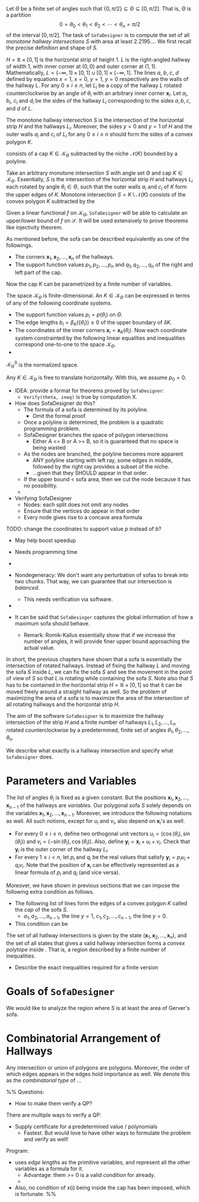 Let $\Theta$ be a finite set of angles such that $\{0, \pi/2\} \subseteq \Theta \subseteq [0, \pi/2]$. That is, $\Theta$ is a partition
$$0 = \theta_0 < \theta_1 < \theta_2 < \cdots < \theta_n = \pi/2$$
of the interval $[0, \pi/2]$. The task of `SofaDesigner` is to compute the set of all _monotone hallway intersections_ $S$ with area at least $2.2195\dots$. We first recall the precise definition and shape of $S$. 

$H = \mathbb{R} \times [0, 1]$ is the horizontal strip of height 1. $L$ is the right-angled hallway of width 1, with inner corner at $(0, 0)$ and outer corner at $(1, 1)$. Mathematically, $L = (-\infty, 1] \times [0, 1] \cup [0, 1] \times (-\infty, 1]$. The lines $a$, $b$, $c$, $d$ defined by equations $x=1$, $x=0$, $y=1$, $y=0$ respectively are the walls of the hallway $L$. For any $0 \leq i \leq n$, let $L_i$ be a copy of the hallway $L$ rotated counterclockwise by an angle of $\theta_i$ with an arbitrary inner corner $\mathbf{x}_i$. Let $a_i$, $b_i$, $c_i$ and $d_i$ be the sides of the hallway $L_i$ corresponding to the sides $a, b, c,$ and $d$ of $L$. 

The monotone hallway intersection $S$ is the intersection of the horizontal strip $H$ and the hallways $L_i$. Moreover, the sides $y=0$ and $y=1$ of $H$ and the outer walls $a_i$ and $c_i$ of $L_i$ for any $0 \leq i \leq n$ should form the sides of a convex polygon $K$.


consists of a cap $K \in \mathcal{K}_\Theta$ subtracted by the niche $\mathcal{N}(K)$ bounded by a polyline.

Take an arbitrary monotone intersection $S$ with angle set $\Theta$ and cap $K \in \mathcal{K}_\Theta$. Essentially, $S$ is the intersection of the horizontal strip $H$ and hallways $L_i$ each rotated by angle $\theta_i \in \Theta$, such that the outer walls $a_i$ and $c_i$ of $K$ form the upper edges of $K$. Monotone intersection $S = K \setminus \mathcal{N}(K)$ consists of the convex polygon $K$ subtracted by the 

Given a linear functional $f$ on $\mathcal{K}_\Theta$, `SofaDesigner` will be able to calculate an upper/lower bound of $f$ on $\mathcal{S}$. It will be used extensively to prove theorems like injectivity theorem.

As mentioned before, the sofa can be described equivalently as one of the followings.

- The corners $\mathbf{x}_1, \mathbf{x}_2, \dots, \mathbf{x}_n$ of the hallways.
- The support function values $p_1, p_2, \dots, p_n$ and $q_1, q_2, \dots, q_n$ of the right and left part of the cap.

Now the cap $K$ can be parametrized by a finite number of variables. 

The space $\mathcal{K}_\Theta$ is finite-dimensional. An $K \in \mathcal{K}_\Theta$ can be expressed in terms of any of the following coordinate systems.
- The support function values $p_i = p(\theta_i)$ on $\Theta$.
- The edge lengths $b_i = \beta_K(\left\{ \theta_i \right\}) \geq 0$ of the upper boundary of $\delta K$.
- The coordinates of the inner corners $\mathbf{x}_i = \mathbf{x}_K(\theta_i)$.
Now each coordinate system constrainted by the following linear equalities and inequalities correspond one-to-one to the space $\mathcal{K}_\Theta$.
- 
$\mathcal{K}_\Theta^0$ is the normalized space.

Any $K \in \mathcal{K}_\Theta$ is free to translate horizontally. With this, we assume $p_0 = 0$.



- IDEA: provide a format for theorems proved by `SofaDesigner`: 
	- `Verify(theta, ineq)` is true by computation X.
- How does SofaDesigner do this?
	- The formula of a sofa is determined by its polyline.
		- Omit the formal proof.
	- Once a polyline is determined, the problem is a quadratic programming problem.
	- SofaDesigner branches the space of polygon intersections 
		- Either A <= B or A >= B, so it is guaranteed that no space is being wasted
	- As the nodes are branched, the polyline becomes more apparent
		- ANY polyline starting with left ray, some edges in middle, followed by the right ray provides a subset of the niche.
		- ...given that they SHOULD appear in that order.
	- If the upper bound < sofa area, then we cut the node because it has no possibility.
	- 
- Verifying SofaDesigner
	- Nodes: each split does not omit any nodes
	- Ensure that the vertices do appear in that order
	- Every node gives rise to a concave area formula

TODO: change the coordinates to support value $p$ instead of $b$?
- May help boost speedup
- Needs programming time
- 

- Nondegeneracy: We don't want any perturbation of sofas to break into two chunks. That way, we can guarantee that our intersection is _balanced_.
	- This needs verification via software.
- 
- It can be said that `SofaDesinger` captures the global information of how a maximum sofa should behave.
	- Remark: Romik-Kallus essentially show that if we increase the number of angles, it will provide finer upper bound approaching the actual value.


In short, the previous chapters have shown that a sofa is essentially the intersection of rotated hallways. Instead of fixing the hallway $L$ and moving the sofa $S$ inside $L$, we can fix the sofa $S$ and see the movement in the point of view of $S$ so that $L$ is rotating while containing the sofa $S$. Note also that $S$ has to be contained in the horizontal strip $H = \mathbb{R} \times [0, 1]$ so that it can be moved freely around a straight hallway as well. So the problem of maximizing the area of a sofa is to maximize the area of the intersection of all rotating hallways and the horizontal strip $H$.

The aim of the software `SofaDesigner` is to maximize the hallway intersection of the strip $H$ and a finite number of hallways $L_1, L_2, \dots, L_n$ rotated counterclockwise by a predetermined, finite set of angles $\theta_1, \theta_2, \dots, \theta_n$.

We describe what exactly is a hallway intersection and specify what `SofaDesigner` does. 

# Parameters and Variables

The list of angles $\theta_i$ is fixed as a given constant. But the positions $\mathbf{x}_1, \mathbf{x}_2, \dots, \mathbf{x}_{n-1}$ of the hallways are _variables_. Our polygonal sofa $S$ solely depends on the variables $\mathbf{x}_1, \mathbf{x}_2, \dots, \mathbf{x}_{n-1}$. Moreover, we introduce the following notations as well. All such notions, except for $u_i$ and $v_i$, also depend on $\mathbf{x}_i$'s as well.

- For every $0 \leq i \leq n$, define two orthogonal unit vectors $u_i = \left( \cos (\theta_i), \sin(\theta_i) \right)$ and $v_i = \left( - \sin(\theta_i), \cos(\theta_i) \right)$. Also, define $\mathbf{y}_i = \mathbf{x}_i + u_i + v_i$. Check that $\mathbf{y}_i$ is the outer corner of the hallway $L_i$.
- For every $1 \leq i < n$, let $p_i$ and $q_i$ be the real values that satisfy $\mathbf{y}_i = p_i u_i + q_i v_i$. Note that the position of $\mathbf{x}_i$ can be effectively represented as a linear formula of $p_i$ and $q_i$ (and vice versa). 

Moreover, we have shown in previous sections that we can impose the following extra condition as follows.

- The following list of lines form the edges of a convex polygon $K$ called the _cap_ of the sofa $S$.
	- $a_1, a_2, \dots, a_{n-1}$, the line $y=1$, $c_1, c_2, \dots, c_{n-1}$, the line $y=0$.
- This condition can be 

The set of all hallway intersections is given by the state $(\mathbf{x}_1, \mathbf{x}_2, \dots, \mathbf{x}_n)$, and the set of all states that gives a valid hallway intersection forms a _convex polytope_ inside . That is, a region described by a finite number of inequalities.
- Describe the exact inequalities required for a finite version 

# Goals of `SofaDesigner`

We would like to analyze the region where $S$ is at least the area of Gerver's sofa. 

# Combinatorial Arrangement of Hallways

Any intersection or union of polygons are polygons. Moreover, the order of which edges appears in the edges hold importance as well. We denote this as the _combinatorial type_ of ...



%%
Questions:
- How to make them verify a QP?

There are multiple ways to verify a QP:
- Supply certificate for a predetermined value / polynomials
	- Fastest. But would love to have other ways to formulate the problem and verify as well!

Program:
- uses _edge lengths_ as the primitive variables, and represent all the other variables as a formula for it.
	- Advantage: them >= 0 is a valid condition for already.
	- 
- Also, no condition of x(i) being inside the cap has been imposed, which is fortunate.
%%